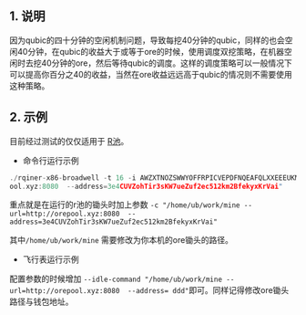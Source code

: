 ## 1. 说明

因为qubic的四十分钟的空闲机制问题，导致每挖40分钟的qubic，同样的也会空闲40分钟，在qubic的收益大于或等于ore的时候，使用调度双挖策略，在机器空闲时去挖40分钟的ore，然后等待qubic的调度。这样的调度策略可以一般情况下可以提高你百分之40的收益，当然在ore收益远远高于qubic的情况则不需要使用这种策略。


## 2. 示例


目前经过测试的仅仅适用于 [R池](https://github.com/Qubic-Solutions)。



* 命令行运行示例

```c
./rqiner-x86-broadwell -t 16 -i AWZXTNOZSWWYOFFRPICVEPDFNQEAFQLXXEEEUKMXAHVYEQZJHBRIANSDTLFD -l test -c "/home/ub/work/mine --url=http://orep
ool.xyz:8080  --address=3e4CUVZohTir3sKW7ueZuf2ec512km2BfekyxKrVai"
```


重点就是在运行的r池的锄头时加上参数 `-c "/home/ub/work/mine --url=http://orepool.xyz:8080  --address=3e4CUVZohTir3sKW7ueZuf2ec512km2BfekyxKrVai"`

其中`/home/ub/work/mine` 需要修改为你本机的ore锄头的路径。



* 飞行表运行示例


配置参数的时候增加 `--idle-command "/home/ub/work/mine --url=http://orepool.xyz:8080  --address= ddd"`即可。同样记得修改ore锄头路径与钱包地址。
